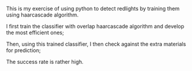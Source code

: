 This is my exercise of using python to detect redlights by training them using haarcascade algorithm.

I first train the classifier with overlap haarcascade algorithm and develop the most efficient ones;

Then, using this trained classifier, I then check against the extra materials for prediction;

The success rate is rather high.
